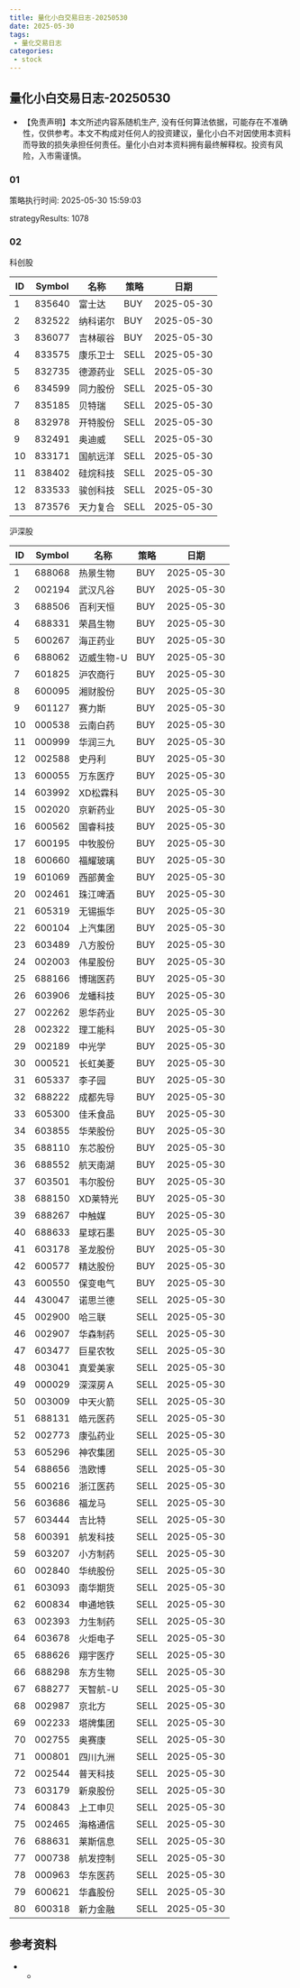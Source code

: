 ```yaml
---
title: 量化小白交易日志-20250530
date: 2025-05-30
tags:
 - 量化交易日志
categories: 
 - stock
---
```


## 量化小白交易日志-20250530

- 【免责声明】本文所述内容系随机生产, 没有任何算法依据，可能存在不准确性，仅供参考。本文不构成对任何人的投资建议，量化小白不对因使用本资料而导致的损失承担任何责任。量化小白对本资料拥有最终解释权。投资有风险，入市需谨慎。

### 01

策略执行时间: 2025-05-30 15:59:03

strategyResults: 1078

### 02

科创股

|ID|Symbol|名称|策略|日期|
| ---- | ---- | ---- | ---- | ---- |
|1|835640|富士达|BUY|2025-05-30|
|2|832522|纳科诺尔|BUY|2025-05-30|
|3|836077|吉林碳谷|BUY|2025-05-30|
|4|833575|康乐卫士|SELL|2025-05-30|
|5|832735|德源药业|SELL|2025-05-30|
|6|834599|同力股份|SELL|2025-05-30|
|7|835185|贝特瑞|SELL|2025-05-30|
|8|832978|开特股份|SELL|2025-05-30|
|9|832491|奥迪威|SELL|2025-05-30|
|10|833171|国航远洋|SELL|2025-05-30|
|11|838402|硅烷科技|SELL|2025-05-30|
|12|833533|骏创科技|SELL|2025-05-30|
|13|873576|天力复合|SELL|2025-05-30|

沪深股

|ID|Symbol|名称|策略|日期|
| ---- | ---- | ---- | ---- | ---- |
|1|688068|热景生物|BUY|2025-05-30|
|2|002194|武汉凡谷|BUY|2025-05-30|
|3|688506|百利天恒|BUY|2025-05-30|
|4|688331|荣昌生物|BUY|2025-05-30|
|5|600267|海正药业|BUY|2025-05-30|
|6|688062|迈威生物-U|BUY|2025-05-30|
|7|601825|沪农商行|BUY|2025-05-30|
|8|600095|湘财股份|BUY|2025-05-30|
|9|601127|赛力斯|BUY|2025-05-30|
|10|000538|云南白药|BUY|2025-05-30|
|11|000999|华润三九|BUY|2025-05-30|
|12|002588|史丹利|BUY|2025-05-30|
|13|600055|万东医疗|BUY|2025-05-30|
|14|603992|XD松霖科|BUY|2025-05-30|
|15|002020|京新药业|BUY|2025-05-30|
|16|600562|国睿科技|BUY|2025-05-30|
|17|600195|中牧股份|BUY|2025-05-30|
|18|600660|福耀玻璃|BUY|2025-05-30|
|19|601069|西部黄金|BUY|2025-05-30|
|20|002461|珠江啤酒|BUY|2025-05-30|
|21|605319|无锡振华|BUY|2025-05-30|
|22|600104|上汽集团|BUY|2025-05-30|
|23|603489|八方股份|BUY|2025-05-30|
|24|002003|伟星股份|BUY|2025-05-30|
|25|688166|博瑞医药|BUY|2025-05-30|
|26|603906|龙蟠科技|BUY|2025-05-30|
|27|002262|恩华药业|BUY|2025-05-30|
|28|002322|理工能科|BUY|2025-05-30|
|29|002189|中光学|BUY|2025-05-30|
|30|000521|长虹美菱|BUY|2025-05-30|
|31|605337|李子园|BUY|2025-05-30|
|32|688222|成都先导|BUY|2025-05-30|
|33|605300|佳禾食品|BUY|2025-05-30|
|34|603855|华荣股份|BUY|2025-05-30|
|35|688110|东芯股份|BUY|2025-05-30|
|36|688552|航天南湖|BUY|2025-05-30|
|37|603501|韦尔股份|BUY|2025-05-30|
|38|688150|XD莱特光|BUY|2025-05-30|
|39|688267|中触媒|BUY|2025-05-30|
|40|688633|星球石墨|BUY|2025-05-30|
|41|603178|圣龙股份|BUY|2025-05-30|
|42|600577|精达股份|BUY|2025-05-30|
|43|600550|保变电气|BUY|2025-05-30|
|44|430047|诺思兰德|SELL|2025-05-30|
|45|002900|哈三联|SELL|2025-05-30|
|46|002907|华森制药|SELL|2025-05-30|
|47|603477|巨星农牧|SELL|2025-05-30|
|48|003041|真爱美家|SELL|2025-05-30|
|49|000029|深深房Ａ|SELL|2025-05-30|
|50|003009|中天火箭|SELL|2025-05-30|
|51|688131|皓元医药|SELL|2025-05-30|
|52|002773|康弘药业|SELL|2025-05-30|
|53|605296|神农集团|SELL|2025-05-30|
|54|688656|浩欧博|SELL|2025-05-30|
|55|600216|浙江医药|SELL|2025-05-30|
|56|603686|福龙马|SELL|2025-05-30|
|57|603444|吉比特|SELL|2025-05-30|
|58|600391|航发科技|SELL|2025-05-30|
|59|603207|小方制药|SELL|2025-05-30|
|60|002840|华统股份|SELL|2025-05-30|
|61|603093|南华期货|SELL|2025-05-30|
|62|600834|申通地铁|SELL|2025-05-30|
|63|002393|力生制药|SELL|2025-05-30|
|64|603678|火炬电子|SELL|2025-05-30|
|65|688626|翔宇医疗|SELL|2025-05-30|
|66|688298|东方生物|SELL|2025-05-30|
|67|688277|天智航-U|SELL|2025-05-30|
|68|002987|京北方|SELL|2025-05-30|
|69|002233|塔牌集团|SELL|2025-05-30|
|70|002755|奥赛康|SELL|2025-05-30|
|71|000801|四川九洲|SELL|2025-05-30|
|72|002544|普天科技|SELL|2025-05-30|
|73|603179|新泉股份|SELL|2025-05-30|
|74|600843|上工申贝|SELL|2025-05-30|
|75|002465|海格通信|SELL|2025-05-30|
|76|688631|莱斯信息|SELL|2025-05-30|
|77|000738|航发控制|SELL|2025-05-30|
|78|000963|华东医药|SELL|2025-05-30|
|79|600621|华鑫股份|SELL|2025-05-30|
|80|600318|新力金融|SELL|2025-05-30|

## 参考资料

- -